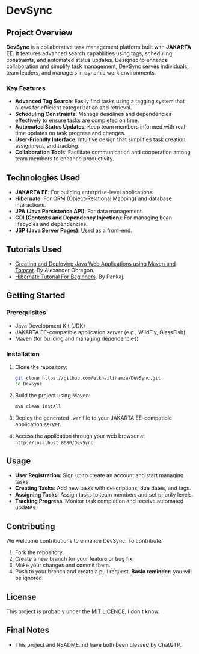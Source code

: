 # DevSync

## Project Overview

**DevSync** is a collaborative task management platform built with **JAKARTA EE**. It features advanced search capabilities using tags, scheduling constraints, and automated status updates. Designed to enhance collaboration and simplify task management, DevSync serves individuals, team leaders, and managers in dynamic work environments.

### Key Features

- **Advanced Tag Search**: Easily find tasks using a tagging system that allows for efficient categorization and retrieval.
- **Scheduling Constraints**: Manage deadlines and dependencies effectively to ensure tasks are completed on time.
- **Automated Status Updates**: Keep team members informed with real-time updates on task progress and changes.
- **User-Friendly Interface**: Intuitive design that simplifies task creation, assignment, and tracking.
- **Collaboration Tools**: Facilitate communication and cooperation among team members to enhance productivity.

## Technologies Used

- **JAKARTA EE**: For building enterprise-level applications.
- **Hibernate**: For ORM (Object-Relational Mapping) and database interactions.
- **JPA (Java Persistence API)**: For data management.
- **CDI (Contexts and Dependency Injection)**: For managing bean lifecycles and dependencies.
- **JSP (Java Server Pages)**: Used as a front-end.

## Tutorials Used

- [Creating and Deploying Java Web Applications using Maven and Tomcat](https://medium.com/@AlexanderObregon/creating-and-deploying-java-web-applications-using-maven-and-tomcat-d5cb9a81824a). By Alexander Obregon.
- [Hibernate Tutorial For Beginners](https://www.digitalocean.com/community/tutorials/hibernate-tutorial-for-beginners). By Pankaj.

## Getting Started

### Prerequisites

- Java Development Kit (JDK)
- JAKARTA EE-compatible application server (e.g., WildFly, GlassFish)
- Maven (for building and managing dependencies)

### Installation

1. Clone the repository:
   ```bash
   git clone https://github.com/elkhailihamza/DevSync.git
   cd DevSync

2. Build the project using Maven:
   ```bash
   mvn clean install
   
3. Deploy the generated `.war` file to your JAKARTA EE-compatible application server.

4. Access the application through your web browser at `http://localhost:8080/DevSync`.

## Usage

- **User Registration**: Sign up to create an account and start managing tasks.
- **Creating Tasks**: Add new tasks with descriptions, due dates, and tags.
- **Assigning Tasks**: Assign tasks to team members and set priority levels.
- **Tracking Progress**: Monitor task completion and receive automated updates.

## Contributing

We welcome contributions to enhance DevSync. To contribute:

1. Fork the repository.
2. Create a new branch for your feature or bug fix.
3. Make your changes and commit them.
4. Push to your branch and create a pull request.
**Basic reminder**: you will be ignored.

## License

This project is probably under the [MIT LICENCE](https://www.youtube.com/watch?v=iik25wqIuFo), I don't know.

## Final Notes

- This project and README.md have both been blessed by ChatGTP.
